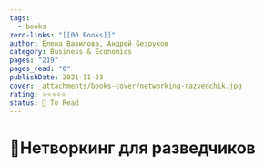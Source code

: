 ```yaml
---
tags:
  - books
zero-links: "[[00 Books]]"
author: Елена Вавилова, Андрей Безруков
category: Business & Economics
pages: "219"
pages_read: "0"
publishDate: 2021-11-23
cover: _attachments/books-cover/networking-razvedchik.jpg
rating: ⭐⭐⭐⭐⭐
status: 📌 To Read
---
```

# 📔Нетворкинг для разведчиков 